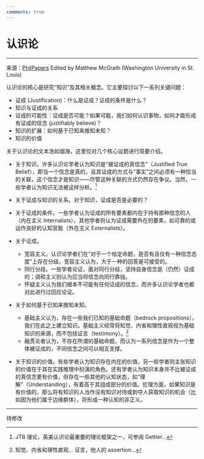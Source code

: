 ```yaml
---
comments: true
---
```


# 认识论

---

来源：[PhilPapers](https://philpapers.org/browse/epistemology) Edited by Matthew McGrath (Washington University in St. Louis)

认识论的核心是研究“知识”及其相关概念。它主要探讨以下一系列关键问题：

- 证成 (Justification)：什么是证成？证成的条件是什么？
- 知识与证成的关系
- 证成的可能性：证成是否可能？如果可能，我们如何认识事物，如何才能形成有证成的信念 (justifiably believe)？
- 知识的扩展：如何基于已知来推知未知？
- 知识的价值

关于认识论的文本浩如烟海，这里仅对几个核心议题进行简要介绍。

- 关于知识。许多认识论学者认为知识是“被证成的真信念”（Justified True Belief），即当一个信念是真的，且其证成的方式与“事实”之间必须有一种恰当的关联，这个信念才是知识——尽管这种关联的方式仍然存在争议。当然，一些学者认为知识无法被这样分析。[^1]

- 关于证成与知识的关系。对于知识，证成是否是必要的？

- 关于证成的条件。一些学者认为证成的所有要素都内在于持有那种信念的人（内在主义 Internalists），其他学者则认为证成需要外在的要素，如可靠的或运作良好的认知官能（外在主义 Externalists）。

- 关于证成。
    - 宽容主义。认识论学者们在“对于一个给定命题，是否有且仅有一种信念态度”上存在分歧。宽容主义认为，大于一种的回答是可接受的。
    - 同行分歧。一些学者论证，面对同行分歧，坚持自身信念是（仍然）证成的；调和主义则认为应当将信念向同行靠拢。
    - 怀疑主义认为我们根本不可能有任何证成的信念，而许多认识论学者也都对此进行过回应论证。

- 关于如何基于已知来推知未知。
    - 基础主义认为，存在一些我们已知的基础命题（bedrock propositions），我们在此之上建立知识。基础主义经常将知觉、内省和理性直观视为基础知识的来源，而不包括证言（testimony）。[^2]
    - 融贯论者认为，不存在所谓的基础命题，而认为一系列信念是作为一个整体被证成的，不同信念之间可以相互支撑。

- 关于知识的价值。有些学者认为知识存在内在的价值，另一些学者则主张知识的价值在于其在实践推理中扮演的角色。还有学者认为知识本身并不比被证成的真信念更有价值，但存在一些其他的认知状态，如“理解”（Understanding），有着高于其组成部分的价值。伦理方面，如果知识是有价值的，那么将有知识的人当作没有知识对待或剥夺人获取知识的机会（比如因为他们属于边缘群体），将形成一种认知的非正义。

[^1]: JTB 理论，英美认识论最重要的理论框架之一，可参阅 Gettier...
[^2]: 知觉、内省和理性直观... 证言，他人的 assertion...

---
待修改